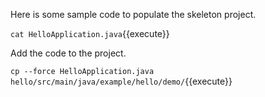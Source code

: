 Here is some sample code to populate the skeleton project.

`cat HelloApplication.java`{{execute}}

Add the code to the project.

`cp --force HelloApplication.java hello/src/main/java/example/hello/demo/`{{execute}}
